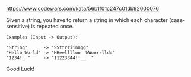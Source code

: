 https://www.codewars.com/kata/56b1f01c247c01db92000076

Given a string, you have to return a string in which each character (case-sensitive) is repeated once.

```
Examples (Input -> Output):

"String"      -> "SSttrriinngg"
"Hello World" -> "HHeelllloo  WWoorrlldd"
"1234!_ "     -> "11223344!!__  "
```

Good Luck!
